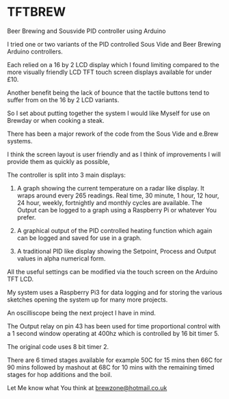 # TFTBREW
Beer Brewing and Sousvide PID controller using Arduino

I tried one or two variants of the PID controlled Sous Vide and Beer Brewing Arduino controllers.

Each relied on a 16 by 2 LCD display which I found limiting compared to the more visually friendly LCD TFT touch screen displays available for under £10.

Another benefit being the lack of bounce that the tactile buttons tend to suffer from on the 16 by 2 LCD variants.

So I set about putting together the system I would like Myself for use on Brewday or when cooking a steak.

There has been a major rework of the code from the Sous Vide and e.Brew systems.

I think the screen layout is user friendly and as I think of improvements I will provide them as quickly as possible,

The controller is split into 3 main displays:

1) A graph showing the current temperature on a radar like display. It wraps around every 265 readings. Real time, 30 minute, 1 hour, 12 hour, 24 hour, weekly, fortnightly and monthly cycles are available. The Output can be logged to a graph using a Raspberry Pi or whatever You prefer.

2) A graphical output of the PID controlled heating function which again can be logged and saved for use in a graph.

3) A traditional PID like display showing the Setpoint, Process and Output values in alpha numerical form.

All the useful settings can be modified via the touch screen on the Arduino TFT LCD.

My system uses a Raspberry Pi3 for data logging and for storing the various sketches opening the system up for many more projects.

An oscilliscope being the next project I have in mind.

The Output relay on pin 43 has been used for time proportional control with a 1 second window operating at 400hz which is controlled by 16 bit timer 5.

The original code uses 8 bit timer 2.

There are 6 timed stages available for example 50C for 15 mins then 66C for 90 mins followed by mashout at 68C for 10 mins with the remaining timed stages for hop additions and the boil.

Let Me know what You think at brewzone@hotmail.co.uk

 
